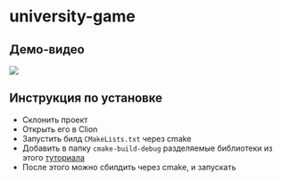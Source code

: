 # university-game

## Демо-видео

![](https://github.com/HSE-SD/university-game/blob/main/demo/demo.gif)

## Инструкция по установке

* Склонить проект
* Открыть его в Clion
* Запустить билд `CMakeLists.txt` через cmake
* Добавить в папку `cmake-build-debug` разделяемые библиотеки из этого 
[туториала](https://www.sfml-dev.org/tutorials/2.6/start-vc.php)
* После этого можно сбилдить через cmake, и запускать
